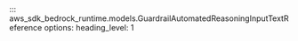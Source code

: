 ::: aws_sdk_bedrock_runtime.models.GuardrailAutomatedReasoningInputTextReference
    options:
        heading_level: 1
